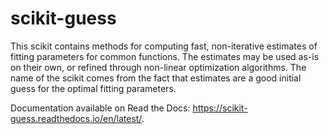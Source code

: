 scikit-guess
============

This scikit contains methods for computing fast, non-iterative estimates of
fitting parameters for common functions. The estimates may be used as-is on
their own, or refined through non-linear optimization algorithms. The name of
the scikit comes from the fact that estimates are a good initial guess for the
optimal fitting parameters.

Documentation available on Read the Docs: https://scikit-guess.readthedocs.io/en/latest/.
